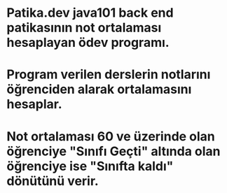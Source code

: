 # Patika.dev java101 back end patikasının not ortalaması hesaplayan ödev programı.

# Program verilen derslerin notlarını öğrenciden alarak ortalamasını hesaplar.

# Not ortalaması 60 ve üzerinde olan öğrenciye "Sınıfı Geçti" altında olan öğrenciye ise "Sınıfta kaldı" dönütünü verir.
